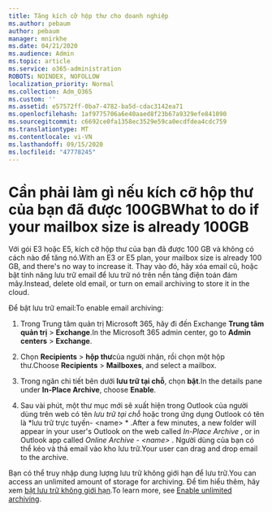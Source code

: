 ```yaml
---
title: Tăng kích cỡ hộp thư cho doanh nghiệp
ms.author: pebaum
author: pebaum
manager: mnirkhe
ms.date: 04/21/2020
ms.audience: Admin
ms.topic: article
ms.service: o365-administration
ROBOTS: NOINDEX, NOFOLLOW
localization_priority: Normal
ms.collection: Adm_O365
ms.custom: ''
ms.assetid: e57572ff-0ba7-4782-ba5d-cdac3142ea71
ms.openlocfilehash: 1af9775706a6e40aaed8f23b67a9329efe841090
ms.sourcegitcommit: c6692ce0fa1358ec3529e59ca0ecdfdea4cdc759
ms.translationtype: MT
ms.contentlocale: vi-VN
ms.lasthandoff: 09/15/2020
ms.locfileid: "47778245"
---
```

# <a name="what-to-do-if-your-mailbox-size-is-already-100gb"></a><span data-ttu-id="08e2e-102">Cần phải làm gì nếu kích cỡ hộp thư của bạn đã được 100GB</span><span class="sxs-lookup"><span data-stu-id="08e2e-102">What to do if your mailbox size is already 100GB</span></span>

<span data-ttu-id="08e2e-103">Với gói E3 hoặc E5, kích cỡ hộp thư của bạn đã được 100 GB và không có cách nào để tăng nó.</span><span class="sxs-lookup"><span data-stu-id="08e2e-103">With an E3 or E5 plan, your mailbox size is already 100 GB, and there's no way to increase it.</span></span> <span data-ttu-id="08e2e-104">Thay vào đó, hãy xóa email cũ, hoặc bật tính năng lưu trữ email để lưu trữ nó trên nền tảng điện toán đám mây.</span><span class="sxs-lookup"><span data-stu-id="08e2e-104">Instead, delete old email, or turn on email archiving to store it in the cloud.</span></span> 
  
<span data-ttu-id="08e2e-105">Để bật lưu trữ email:</span><span class="sxs-lookup"><span data-stu-id="08e2e-105">To enable email archiving:</span></span>
  
1. <span data-ttu-id="08e2e-106">Trong Trung tâm quản trị Microsoft 365, hãy đi đến Exchange **Trung tâm quản trị** \> **Exchange**.</span><span class="sxs-lookup"><span data-stu-id="08e2e-106">In the Microsoft 365 admin center, go to **Admin centers** \> **Exchange**.</span></span> 
    
2. <span data-ttu-id="08e2e-107">Chọn **Recipients** \> **hộp thư**của người nhận, rồi chọn một hộp thư.</span><span class="sxs-lookup"><span data-stu-id="08e2e-107">Choose **Recipients** \> **Mailboxes**, and select a mailbox.</span></span> 
    
3. <span data-ttu-id="08e2e-108">Trong ngăn chi tiết bên dưới **lưu trữ tại chỗ**, chọn **bật**.</span><span class="sxs-lookup"><span data-stu-id="08e2e-108">In the details pane under **In-Place Archive**, choose **Enable**.</span></span> 
    
4. <span data-ttu-id="08e2e-109">Sau vài phút, một thư mục mới sẽ xuất hiện trong Outlook của người dùng trên web có tên *lưu trữ tại chỗ* hoặc trong ứng dụng Outlook có tên là \*lưu trữ trực tuyến- \<name\> \* .</span><span class="sxs-lookup"><span data-stu-id="08e2e-109">After a few minutes, a new folder will appear in your user's Outlook on the web called  *In-Place Archive*  , or in Outlook app called  *Online Archive - \<name\>*  .</span></span> <span data-ttu-id="08e2e-110">Người dùng của bạn có thể kéo và thả email vào kho lưu trữ.</span><span class="sxs-lookup"><span data-stu-id="08e2e-110">Your user can drag and drop email to the archive.</span></span> 
    
<span data-ttu-id="08e2e-111">Bạn có thể truy nhập dung lượng lưu trữ không giới hạn để lưu trữ.</span><span class="sxs-lookup"><span data-stu-id="08e2e-111">You can access an unlimited amount of storage for archiving.</span></span> <span data-ttu-id="08e2e-112">Để tìm hiểu thêm, hãy xem [bật lưu trữ không giới hạn](https://docs.microsoft.com/microsoft-365/compliance/enable-unlimited-archiving).</span><span class="sxs-lookup"><span data-stu-id="08e2e-112">To learn more, see [Enable unlimited archiving](https://docs.microsoft.com/microsoft-365/compliance/enable-unlimited-archiving).</span></span>
  

